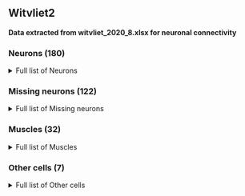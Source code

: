 ## Witvliet2
**Data extracted from witvliet_2020_8.xlsx for neuronal connectivity**

### Neurons (180)
<details><summary>Full list of Neurons</summary>
<a href="https://www.wormatlas.org/neurons/Individual Neurons/ADAframeset.html">ADAL</a> | <a href="https://www.wormatlas.org/neurons/Individual Neurons/ADAframeset.html">ADAR</a> | <a href="https://www.wormatlas.org/neurons/Individual Neurons/ADEframeset.html">ADEL</a> | <a href="https://www.wormatlas.org/neurons/Individual Neurons/ADEframeset.html">ADER</a> | <a href="https://www.wormatlas.org/neurons/Individual Neurons/ADFframeset.html">ADFL</a> | <a href="https://www.wormatlas.org/neurons/Individual Neurons/ADFframeset.html">ADFR</a> | <a href="https://www.wormatlas.org/neurons/Individual Neurons/ADLframeset.html">ADLL</a> | <a href="https://www.wormatlas.org/neurons/Individual Neurons/ADLframeset.html">ADLR</a> | <a href="https://www.wormatlas.org/neurons/Individual Neurons/AFDframeset.html">AFDL</a> | <a href="https://www.wormatlas.org/neurons/Individual Neurons/AFDframeset.html">AFDR</a> | <a href="https://www.wormatlas.org/neurons/Individual Neurons/AIAframeset.html">AIAL</a> | <a href="https://www.wormatlas.org/neurons/Individual Neurons/AIAframeset.html">AIAR</a> | <a href="https://www.wormatlas.org/neurons/Individual Neurons/AIBframeset.html">AIBL</a> | <a href="https://www.wormatlas.org/neurons/Individual Neurons/AIBframeset.html">AIBR</a> | <a href="https://www.wormatlas.org/neurons/Individual Neurons/AIMframeset.html">AIML</a> | <a href="https://www.wormatlas.org/neurons/Individual Neurons/AIMframeset.html">AIMR</a> | <a href="https://www.wormatlas.org/neurons/Individual Neurons/AINframeset.html">AINL</a> | <a href="https://www.wormatlas.org/neurons/Individual Neurons/AINframeset.html">AINR</a> | <a href="https://www.wormatlas.org/neurons/Individual Neurons/AIYframeset.html">AIYL</a> | <a href="https://www.wormatlas.org/neurons/Individual Neurons/AIYframeset.html">AIYR</a> | <a href="https://www.wormatlas.org/neurons/Individual Neurons/AIZframeset.html">AIZL</a> | <a href="https://www.wormatlas.org/neurons/Individual Neurons/AIZframeset.html">AIZR</a> | <a href="https://www.wormatlas.org/neurons/Individual Neurons/ALAframeset.html">ALA</a> | <a href="https://www.wormatlas.org/neurons/Individual Neurons/ALMframeset.html">ALML</a> | <a href="https://www.wormatlas.org/neurons/Individual Neurons/ALMframeset.html">ALMR</a> | <a href="https://www.wormatlas.org/neurons/Individual Neurons/ALNframeset.html">ALNL</a> | <a href="https://www.wormatlas.org/neurons/Individual Neurons/ALNframeset.html">ALNR</a> | <a href="https://www.wormatlas.org/neurons/Individual Neurons/AQframeset.html">AQR</a> | <a href="https://www.wormatlas.org/neurons/Individual Neurons/ASEframeset.html">ASEL</a> | <a href="https://www.wormatlas.org/neurons/Individual Neurons/ASEframeset.html">ASER</a> | <a href="https://www.wormatlas.org/neurons/Individual Neurons/ASGframeset.html">ASGL</a> | <a href="https://www.wormatlas.org/neurons/Individual Neurons/ASGframeset.html">ASGR</a> | <a href="https://www.wormatlas.org/neurons/Individual Neurons/ASHframeset.html">ASHL</a> | <a href="https://www.wormatlas.org/neurons/Individual Neurons/ASHframeset.html">ASHR</a> | <a href="https://www.wormatlas.org/neurons/Individual Neurons/ASIframeset.html">ASIL</a> | <a href="https://www.wormatlas.org/neurons/Individual Neurons/ASIframeset.html">ASIR</a> | <a href="https://www.wormatlas.org/neurons/Individual Neurons/ASJframeset.html">ASJL</a> | <a href="https://www.wormatlas.org/neurons/Individual Neurons/ASJframeset.html">ASJR</a> | <a href="https://www.wormatlas.org/neurons/Individual Neurons/ASKframeset.html">ASKL</a> | <a href="https://www.wormatlas.org/neurons/Individual Neurons/ASKframeset.html">ASKR</a> | <a href="https://www.wormatlas.org/neurons/Individual Neurons/AUAframeset.html">AUAL</a> | <a href="https://www.wormatlas.org/neurons/Individual Neurons/AUAframeset.html">AUAR</a> | <a href="https://www.wormatlas.org/neurons/Individual Neurons/AVAframeset.html">AVAL</a> | <a href="https://www.wormatlas.org/neurons/Individual Neurons/AVAframeset.html">AVAR</a> | <a href="https://www.wormatlas.org/neurons/Individual Neurons/AVBframeset.html">AVBL</a> | <a href="https://www.wormatlas.org/neurons/Individual Neurons/AVBframeset.html">AVBR</a> | <a href="https://www.wormatlas.org/neurons/Individual Neurons/AVDframeset.html">AVDL</a> | <a href="https://www.wormatlas.org/neurons/Individual Neurons/AVDframeset.html">AVDR</a> | <a href="https://www.wormatlas.org/neurons/Individual Neurons/AVEframeset.html">AVEL</a> | <a href="https://www.wormatlas.org/neurons/Individual Neurons/AVEframeset.html">AVER</a> | <a href="https://www.wormatlas.org/neurons/Individual Neurons/AVFframeset.html">AVFL</a> | <a href="https://www.wormatlas.org/neurons/Individual Neurons/AVFframeset.html">AVFR</a> | <a href="https://www.wormatlas.org/neurons/Individual Neurons/AVHframeset.html">AVHL</a> | <a href="https://www.wormatlas.org/neurons/Individual Neurons/AVHframeset.html">AVHR</a> | <a href="https://www.wormatlas.org/neurons/Individual Neurons/AVJframeset.html">AVJL</a> | <a href="https://www.wormatlas.org/neurons/Individual Neurons/AVJframeset.html">AVJR</a> | <a href="https://www.wormatlas.org/neurons/Individual Neurons/AVKframeset.html">AVKL</a> | <a href="https://www.wormatlas.org/neurons/Individual Neurons/AVKframeset.html">AVKR</a> | <a href="https://www.wormatlas.org/neurons/Individual Neurons/AVframeset.html">AVL</a> | <a href="https://www.wormatlas.org/neurons/Individual Neurons/AVMframeset.html">AVM</a> | <a href="https://www.wormatlas.org/neurons/Individual Neurons/AWAframeset.html">AWAL</a> | <a href="https://www.wormatlas.org/neurons/Individual Neurons/AWAframeset.html">AWAR</a> | <a href="https://www.wormatlas.org/neurons/Individual Neurons/AWBframeset.html">AWBL</a> | <a href="https://www.wormatlas.org/neurons/Individual Neurons/AWBframeset.html">AWBR</a> | <a href="https://www.wormatlas.org/neurons/Individual Neurons/AWCframeset.html">AWCL</a> | <a href="https://www.wormatlas.org/neurons/Individual Neurons/AWCframeset.html">AWCR</a> | <a href="https://www.wormatlas.org/neurons/Individual Neurons/BAGframeset.html">BAGL</a> | <a href="https://www.wormatlas.org/neurons/Individual Neurons/BAGframeset.html">BAGR</a> | <a href="https://www.wormatlas.org/neurons/Individual Neurons/BDUframeset.html">BDUL</a> | <a href="https://www.wormatlas.org/neurons/Individual Neurons/BDUframeset.html">BDUR</a> | <a href="https://www.wormatlas.org/neurons/Individual Neurons/CEPDframeset.html">CEPDL</a> | <a href="https://www.wormatlas.org/neurons/Individual Neurons/CEPDframeset.html">CEPDR</a> | <a href="https://www.wormatlas.org/neurons/Individual Neurons/CEPVframeset.html">CEPVL</a> | <a href="https://www.wormatlas.org/neurons/Individual Neurons/CEPVframeset.html">CEPVR</a> | <a href="https://www.wormatlas.org/neurons/Individual Neurons/DVAframeset.html">DVA</a> | <a href="https://www.wormatlas.org/neurons/Individual Neurons/DVCframeset.html">DVC</a> | <a href="https://www.wormatlas.org/neurons/Individual Neurons/FLPframeset.html">FLPL</a> | <a href="https://www.wormatlas.org/neurons/Individual Neurons/FLPframeset.html">FLPR</a> | <a href="https://www.wormatlas.org/neurons/Individual Neurons/HSNframeset.html">HSNL</a> | <a href="https://www.wormatlas.org/neurons/Individual Neurons/HSNframeset.html">HSNR</a> | <a href="https://www.wormatlas.org/neurons/Individual Neurons/IL1Dframeset.html">IL1DL</a> | <a href="https://www.wormatlas.org/neurons/Individual Neurons/IL1Dframeset.html">IL1DR</a> | <a href="https://www.wormatlas.org/neurons/Individual Neurons/IL1frameset.html">IL1L</a> | <a href="https://www.wormatlas.org/neurons/Individual Neurons/IL1frameset.html">IL1R</a> | <a href="https://www.wormatlas.org/neurons/Individual Neurons/IL1Vframeset.html">IL1VL</a> | <a href="https://www.wormatlas.org/neurons/Individual Neurons/IL1Vframeset.html">IL1VR</a> | <a href="https://www.wormatlas.org/neurons/Individual Neurons/IL2Dframeset.html">IL2DL</a> | <a href="https://www.wormatlas.org/neurons/Individual Neurons/IL2Dframeset.html">IL2DR</a> | <a href="https://www.wormatlas.org/neurons/Individual Neurons/IL2frameset.html">IL2L</a> | <a href="https://www.wormatlas.org/neurons/Individual Neurons/IL2frameset.html">IL2R</a> | <a href="https://www.wormatlas.org/neurons/Individual Neurons/IL2Vframeset.html">IL2VL</a> | <a href="https://www.wormatlas.org/neurons/Individual Neurons/IL2Vframeset.html">IL2VR</a> | <a href="https://www.wormatlas.org/neurons/Individual Neurons/OLLframeset.html">OLLL</a> | <a href="https://www.wormatlas.org/neurons/Individual Neurons/OLLframeset.html">OLLR</a> | <a href="https://www.wormatlas.org/neurons/Individual Neurons/OLQDframeset.html">OLQDL</a> | <a href="https://www.wormatlas.org/neurons/Individual Neurons/OLQDframeset.html">OLQDR</a> | <a href="https://www.wormatlas.org/neurons/Individual Neurons/OLQVframeset.html">OLQVL</a> | <a href="https://www.wormatlas.org/neurons/Individual Neurons/OLQVframeset.html">OLQVR</a> | <a href="https://www.wormatlas.org/neurons/Individual Neurons/PLNframeset.html">PLNL</a> | <a href="https://www.wormatlas.org/neurons/Individual Neurons/PLNframeset.html">PLNR</a> | <a href="https://www.wormatlas.org/neurons/Individual Neurons/PVCframeset.html">PVCL</a> | <a href="https://www.wormatlas.org/neurons/Individual Neurons/PVCframeset.html">PVCR</a> | <a href="https://www.wormatlas.org/neurons/Individual Neurons/PVNframeset.html">PVNL</a> | <a href="https://www.wormatlas.org/neurons/Individual Neurons/PVNframeset.html">PVNR</a> | <a href="https://www.wormatlas.org/neurons/Individual Neurons/PVPframeset.html">PVPL</a> | <a href="https://www.wormatlas.org/neurons/Individual Neurons/PVPframeset.html">PVPR</a> | <a href="https://www.wormatlas.org/neurons/Individual Neurons/PVQframeset.html">PVQL</a> | <a href="https://www.wormatlas.org/neurons/Individual Neurons/PVQframeset.html">PVQR</a> | <a href="https://www.wormatlas.org/neurons/Individual Neurons/PVframeset.html">PVR</a> | <a href="https://www.wormatlas.org/neurons/Individual Neurons/PVTframeset.html">PVT</a> | <a href="https://www.wormatlas.org/neurons/Individual Neurons/RIAframeset.html">RIAL</a> | <a href="https://www.wormatlas.org/neurons/Individual Neurons/RIAframeset.html">RIAR</a> | <a href="https://www.wormatlas.org/neurons/Individual Neurons/RIBframeset.html">RIBL</a> | <a href="https://www.wormatlas.org/neurons/Individual Neurons/RIBframeset.html">RIBR</a> | <a href="https://www.wormatlas.org/neurons/Individual Neurons/RICframeset.html">RICL</a> | <a href="https://www.wormatlas.org/neurons/Individual Neurons/RICframeset.html">RICR</a> | <a href="https://www.wormatlas.org/neurons/Individual Neurons/RIDframeset.html">RID</a> | <a href="https://www.wormatlas.org/neurons/Individual Neurons/RIFframeset.html">RIFL</a> | <a href="https://www.wormatlas.org/neurons/Individual Neurons/RIFframeset.html">RIFR</a> | <a href="https://www.wormatlas.org/neurons/Individual Neurons/RIGframeset.html">RIGL</a> | <a href="https://www.wormatlas.org/neurons/Individual Neurons/RIGframeset.html">RIGR</a> | <a href="https://www.wormatlas.org/neurons/Individual Neurons/RIHframeset.html">RIH</a> | <a href="https://www.wormatlas.org/neurons/Individual Neurons/RIMframeset.html">RIML</a> | <a href="https://www.wormatlas.org/neurons/Individual Neurons/RIMframeset.html">RIMR</a> | <a href="https://www.wormatlas.org/neurons/Individual Neurons/RIPframeset.html">RIPL</a> | <a href="https://www.wormatlas.org/neurons/Individual Neurons/RIPframeset.html">RIPR</a> | <a href="https://www.wormatlas.org/neurons/Individual Neurons/RIframeset.html">RIR</a> | <a href="https://www.wormatlas.org/neurons/Individual Neurons/RISframeset.html">RIS</a> | <a href="https://www.wormatlas.org/neurons/Individual Neurons/RIVframeset.html">RIVL</a> | <a href="https://www.wormatlas.org/neurons/Individual Neurons/RIVframeset.html">RIVR</a> | <a href="https://www.wormatlas.org/neurons/Individual Neurons/RMDDframeset.html">RMDDL</a> | <a href="https://www.wormatlas.org/neurons/Individual Neurons/RMDDframeset.html">RMDDR</a> | <a href="https://www.wormatlas.org/neurons/Individual Neurons/RMDframeset.html">RMDL</a> | <a href="https://www.wormatlas.org/neurons/Individual Neurons/RMDframeset.html">RMDR</a> | <a href="https://www.wormatlas.org/neurons/Individual Neurons/RMDVframeset.html">RMDVL</a> | <a href="https://www.wormatlas.org/neurons/Individual Neurons/RMDVframeset.html">RMDVR</a> | <a href="https://www.wormatlas.org/neurons/Individual Neurons/RMEframeset.html">RMED</a> | <a href="https://www.wormatlas.org/neurons/Individual Neurons/RMEframeset.html">RMEL</a> | <a href="https://www.wormatlas.org/neurons/Individual Neurons/RMEframeset.html">RMER</a> | <a href="https://www.wormatlas.org/neurons/Individual Neurons/RMEframeset.html">RMEV</a> | <a href="https://www.wormatlas.org/neurons/Individual Neurons/RMFframeset.html">RMFL</a> | <a href="https://www.wormatlas.org/neurons/Individual Neurons/RMFframeset.html">RMFR</a> | <a href="https://www.wormatlas.org/neurons/Individual Neurons/RMGframeset.html">RMGL</a> | <a href="https://www.wormatlas.org/neurons/Individual Neurons/RMGframeset.html">RMGR</a> | <a href="https://www.wormatlas.org/neurons/Individual Neurons/RMHframeset.html">RMHL</a> | <a href="https://www.wormatlas.org/neurons/Individual Neurons/RMHframeset.html">RMHR</a> | <a href="https://www.wormatlas.org/neurons/Individual Neurons/SAADframeset.html">SAADL</a> | <a href="https://www.wormatlas.org/neurons/Individual Neurons/SAADframeset.html">SAADR</a> | <a href="https://www.wormatlas.org/neurons/Individual Neurons/SAAVframeset.html">SAAVL</a> | <a href="https://www.wormatlas.org/neurons/Individual Neurons/SAAVframeset.html">SAAVR</a> | <a href="https://www.wormatlas.org/neurons/Individual Neurons/SDQframeset.html">SDQL</a> | <a href="https://www.wormatlas.org/neurons/Individual Neurons/SDQframeset.html">SDQR</a> | <a href="https://www.wormatlas.org/neurons/Individual Neurons/SIADframeset.html">SIADL</a> | <a href="https://www.wormatlas.org/neurons/Individual Neurons/SIADframeset.html">SIADR</a> | <a href="https://www.wormatlas.org/neurons/Individual Neurons/SIAVframeset.html">SIAVL</a> | <a href="https://www.wormatlas.org/neurons/Individual Neurons/SIAVframeset.html">SIAVR</a> | <a href="https://www.wormatlas.org/neurons/Individual Neurons/SIBDframeset.html">SIBDL</a> | <a href="https://www.wormatlas.org/neurons/Individual Neurons/SIBDframeset.html">SIBDR</a> | <a href="https://www.wormatlas.org/neurons/Individual Neurons/SIBVframeset.html">SIBVL</a> | <a href="https://www.wormatlas.org/neurons/Individual Neurons/SIBVframeset.html">SIBVR</a> | <a href="https://www.wormatlas.org/neurons/Individual Neurons/SMBDframeset.html">SMBDL</a> | <a href="https://www.wormatlas.org/neurons/Individual Neurons/SMBDframeset.html">SMBDR</a> | <a href="https://www.wormatlas.org/neurons/Individual Neurons/SMBVframeset.html">SMBVL</a> | <a href="https://www.wormatlas.org/neurons/Individual Neurons/SMBVframeset.html">SMBVR</a> | <a href="https://www.wormatlas.org/neurons/Individual Neurons/SMDDframeset.html">SMDDL</a> | <a href="https://www.wormatlas.org/neurons/Individual Neurons/SMDDframeset.html">SMDDR</a> | <a href="https://www.wormatlas.org/neurons/Individual Neurons/SMDVframeset.html">SMDVL</a> | <a href="https://www.wormatlas.org/neurons/Individual Neurons/SMDVframeset.html">SMDVR</a> | <a href="https://www.wormatlas.org/neurons/Individual Neurons/URADframeset.html">URADL</a> | <a href="https://www.wormatlas.org/neurons/Individual Neurons/URADframeset.html">URADR</a> | <a href="https://www.wormatlas.org/neurons/Individual Neurons/URAVframeset.html">URAVL</a> | <a href="https://www.wormatlas.org/neurons/Individual Neurons/URAVframeset.html">URAVR</a> | <a href="https://www.wormatlas.org/neurons/Individual Neurons/URBframeset.html">URBL</a> | <a href="https://www.wormatlas.org/neurons/Individual Neurons/URBframeset.html">URBR</a> | <a href="https://www.wormatlas.org/neurons/Individual Neurons/URXframeset.html">URXL</a> | <a href="https://www.wormatlas.org/neurons/Individual Neurons/URXframeset.html">URXR</a> | <a href="https://www.wormatlas.org/neurons/Individual Neurons/URYDframeset.html">URYDL</a> | <a href="https://www.wormatlas.org/neurons/Individual Neurons/URYDframeset.html">URYDR</a> | <a href="https://www.wormatlas.org/neurons/Individual Neurons/URYVframeset.html">URYVL</a> | <a href="https://www.wormatlas.org/neurons/Individual Neurons/URYVframeset.html">URYVR</a>
</details>

### Missing neurons (122)
<details><summary>Full list of Missing neurons</summary>
<a href="https://www.wormatlas.org/neurons/Individual Neurons/ASframeset.html">AS1</a> | <a href="https://www.wormatlas.org/neurons/Individual Neurons/ASframeset.html">AS10</a> | <a href="https://www.wormatlas.org/neurons/Individual Neurons/ASframeset.html">AS11</a> | <a href="https://www.wormatlas.org/neurons/Individual Neurons/ASframeset.html">AS2</a> | <a href="https://www.wormatlas.org/neurons/Individual Neurons/ASframeset.html">AS3</a> | <a href="https://www.wormatlas.org/neurons/Individual Neurons/ASframeset.html">AS4</a> | <a href="https://www.wormatlas.org/neurons/Individual Neurons/ASframeset.html">AS5</a> | <a href="https://www.wormatlas.org/neurons/Individual Neurons/ASframeset.html">AS6</a> | <a href="https://www.wormatlas.org/neurons/Individual Neurons/ASframeset.html">AS7</a> | <a href="https://www.wormatlas.org/neurons/Individual Neurons/ASframeset.html">AS8</a> | <a href="https://www.wormatlas.org/neurons/Individual Neurons/ASframeset.html">AS9</a> | <a href="https://www.wormatlas.org/neurons/Individual Neurons/AVGframeset.html">AVG</a> | <a href="https://www.wormatlas.org/neurons/Individual Neurons/CANframeset.html">CANL</a> | <a href="https://www.wormatlas.org/neurons/Individual Neurons/CANframeset.html">CANR</a> | <a href="https://www.wormatlas.org/neurons/Individual Neurons/DAframeset.html">DA1</a> | <a href="https://www.wormatlas.org/neurons/Individual Neurons/DAframeset.html">DA2</a> | <a href="https://www.wormatlas.org/neurons/Individual Neurons/DAframeset.html">DA3</a> | <a href="https://www.wormatlas.org/neurons/Individual Neurons/DAframeset.html">DA4</a> | <a href="https://www.wormatlas.org/neurons/Individual Neurons/DAframeset.html">DA5</a> | <a href="https://www.wormatlas.org/neurons/Individual Neurons/DAframeset.html">DA6</a> | <a href="https://www.wormatlas.org/neurons/Individual Neurons/DAframeset.html">DA7</a> | <a href="https://www.wormatlas.org/neurons/Individual Neurons/DAframeset.html">DA8</a> | <a href="https://www.wormatlas.org/neurons/Individual Neurons/DAframeset.html">DA9</a> | <a href="https://www.wormatlas.org/neurons/Individual Neurons/DBframeset.html">DB1</a> | <a href="https://www.wormatlas.org/neurons/Individual Neurons/DBframeset.html">DB2</a> | <a href="https://www.wormatlas.org/neurons/Individual Neurons/DBframeset.html">DB3</a> | <a href="https://www.wormatlas.org/neurons/Individual Neurons/DBframeset.html">DB4</a> | <a href="https://www.wormatlas.org/neurons/Individual Neurons/DBframeset.html">DB5</a> | <a href="https://www.wormatlas.org/neurons/Individual Neurons/DBframeset.html">DB6</a> | <a href="https://www.wormatlas.org/neurons/Individual Neurons/DBframeset.html">DB7</a> | <a href="https://www.wormatlas.org/neurons/Individual Neurons/DDframeset.html">DD1</a> | <a href="https://www.wormatlas.org/neurons/Individual Neurons/DDframeset.html">DD2</a> | <a href="https://www.wormatlas.org/neurons/Individual Neurons/DDframeset.html">DD3</a> | <a href="https://www.wormatlas.org/neurons/Individual Neurons/DDframeset.html">DD4</a> | <a href="https://www.wormatlas.org/neurons/Individual Neurons/DDframeset.html">DD5</a> | <a href="https://www.wormatlas.org/neurons/Individual Neurons/DDframeset.html">DD6</a> | <a href="https://www.wormatlas.org/neurons/Individual Neurons/DVBframeset.html">DVB</a> | <a href="https://www.wormatlas.org/neurons/Individual Neurons/I1frameset.html">I1L</a> | <a href="https://www.wormatlas.org/neurons/Individual Neurons/I1frameset.html">I1R</a> | <a href="https://www.wormatlas.org/neurons/Individual Neurons/I2frameset.html">I2L</a> | <a href="https://www.wormatlas.org/neurons/Individual Neurons/I2frameset.html">I2R</a> | <a href="https://www.wormatlas.org/neurons/Individual Neurons/Iframeset.html">I3</a> | <a href="https://www.wormatlas.org/neurons/Individual Neurons/Iframeset.html">I4</a> | <a href="https://www.wormatlas.org/neurons/Individual Neurons/Iframeset.html">I5</a> | <a href="https://www.wormatlas.org/neurons/Individual Neurons/Iframeset.html">I6</a> | <a href="https://www.wormatlas.org/neurons/Individual Neurons/LUAframeset.html">LUAL</a> | <a href="https://www.wormatlas.org/neurons/Individual Neurons/LUAframeset.html">LUAR</a> | <a href="https://www.wormatlas.org/neurons/Individual Neurons/Mframeset.html">M1</a> | <a href="https://www.wormatlas.org/neurons/Individual Neurons/M2frameset.html">M2L</a> | <a href="https://www.wormatlas.org/neurons/Individual Neurons/M2frameset.html">M2R</a> | <a href="https://www.wormatlas.org/neurons/Individual Neurons/M3frameset.html">M3L</a> | <a href="https://www.wormatlas.org/neurons/Individual Neurons/M3frameset.html">M3R</a> | <a href="https://www.wormatlas.org/neurons/Individual Neurons/Mframeset.html">M4</a> | <a href="https://www.wormatlas.org/neurons/Individual Neurons/Mframeset.html">M5</a> | <a href="https://www.wormatlas.org/neurons/Individual Neurons/MCframeset.html">MCL</a> | <a href="https://www.wormatlas.org/neurons/Individual Neurons/MCframeset.html">MCR</a> | <a href="https://www.wormatlas.org/neurons/Individual Neurons/MIframeset.html">MI</a> | <a href="https://www.wormatlas.org/neurons/Individual Neurons/NSMframeset.html">NSML</a> | <a href="https://www.wormatlas.org/neurons/Individual Neurons/NSMframeset.html">NSMR</a> | <a href="https://www.wormatlas.org/neurons/Individual Neurons/PDAframeset.html">PDA</a> | <a href="https://www.wormatlas.org/neurons/Individual Neurons/PDBframeset.html">PDB</a> | <a href="https://www.wormatlas.org/neurons/Individual Neurons/PDEframeset.html">PDEL</a> | <a href="https://www.wormatlas.org/neurons/Individual Neurons/PDEframeset.html">PDER</a> | <a href="https://www.wormatlas.org/neurons/Individual Neurons/PHAframeset.html">PHAL</a> | <a href="https://www.wormatlas.org/neurons/Individual Neurons/PHAframeset.html">PHAR</a> | <a href="https://www.wormatlas.org/neurons/Individual Neurons/PHBframeset.html">PHBL</a> | <a href="https://www.wormatlas.org/neurons/Individual Neurons/PHBframeset.html">PHBR</a> | <a href="https://www.wormatlas.org/neurons/Individual Neurons/PHCframeset.html">PHCL</a> | <a href="https://www.wormatlas.org/neurons/Individual Neurons/PHCframeset.html">PHCR</a> | <a href="https://www.wormatlas.org/neurons/Individual Neurons/PLMframeset.html">PLML</a> | <a href="https://www.wormatlas.org/neurons/Individual Neurons/PLMframeset.html">PLMR</a> | <a href="https://www.wormatlas.org/neurons/Individual Neurons/PQframeset.html">PQR</a> | <a href="https://www.wormatlas.org/neurons/Individual Neurons/PVDframeset.html">PVDL</a> | <a href="https://www.wormatlas.org/neurons/Individual Neurons/PVDframeset.html">PVDR</a> | <a href="https://www.wormatlas.org/neurons/Individual Neurons/PVMframeset.html">PVM</a> | <a href="https://www.wormatlas.org/neurons/Individual Neurons/PVWframeset.html">PVWL</a> | <a href="https://www.wormatlas.org/neurons/Individual Neurons/PVWframeset.html">PVWR</a> | <a href="https://www.wormatlas.org/neurons/Individual Neurons/SABDframeset.html">SABD</a> | <a href="https://www.wormatlas.org/neurons/Individual Neurons/SABVframeset.html">SABVL</a> | <a href="https://www.wormatlas.org/neurons/Individual Neurons/SABVframeset.html">SABVR</a> | <a href="https://www.wormatlas.org/neurons/Individual Neurons/VAframeset.html">VA1</a> | <a href="https://www.wormatlas.org/neurons/Individual Neurons/VAframeset.html">VA10</a> | <a href="https://www.wormatlas.org/neurons/Individual Neurons/VAframeset.html">VA11</a> | <a href="https://www.wormatlas.org/neurons/Individual Neurons/VAframeset.html">VA12</a> | <a href="https://www.wormatlas.org/neurons/Individual Neurons/VAframeset.html">VA2</a> | <a href="https://www.wormatlas.org/neurons/Individual Neurons/VAframeset.html">VA3</a> | <a href="https://www.wormatlas.org/neurons/Individual Neurons/VAframeset.html">VA4</a> | <a href="https://www.wormatlas.org/neurons/Individual Neurons/VAframeset.html">VA5</a> | <a href="https://www.wormatlas.org/neurons/Individual Neurons/VAframeset.html">VA6</a> | <a href="https://www.wormatlas.org/neurons/Individual Neurons/VAframeset.html">VA7</a> | <a href="https://www.wormatlas.org/neurons/Individual Neurons/VAframeset.html">VA8</a> | <a href="https://www.wormatlas.org/neurons/Individual Neurons/VAframeset.html">VA9</a> | <a href="https://www.wormatlas.org/neurons/Individual Neurons/VBframeset.html">VB1</a> | <a href="https://www.wormatlas.org/neurons/Individual Neurons/VBframeset.html">VB10</a> | <a href="https://www.wormatlas.org/neurons/Individual Neurons/VBframeset.html">VB11</a> | <a href="https://www.wormatlas.org/neurons/Individual Neurons/VBframeset.html">VB2</a> | <a href="https://www.wormatlas.org/neurons/Individual Neurons/VBframeset.html">VB3</a> | <a href="https://www.wormatlas.org/neurons/Individual Neurons/VBframeset.html">VB4</a> | <a href="https://www.wormatlas.org/neurons/Individual Neurons/VBframeset.html">VB5</a> | <a href="https://www.wormatlas.org/neurons/Individual Neurons/VBframeset.html">VB6</a> | <a href="https://www.wormatlas.org/neurons/Individual Neurons/VBframeset.html">VB7</a> | <a href="https://www.wormatlas.org/neurons/Individual Neurons/VBframeset.html">VB8</a> | <a href="https://www.wormatlas.org/neurons/Individual Neurons/VBframeset.html">VB9</a> | <a href="https://www.wormatlas.org/neurons/Individual Neurons/VCframeset.html">VC1</a> | <a href="https://www.wormatlas.org/neurons/Individual Neurons/VCframeset.html">VC2</a> | <a href="https://www.wormatlas.org/neurons/Individual Neurons/VCframeset.html">VC3</a> | <a href="https://www.wormatlas.org/neurons/Individual Neurons/VCframeset.html">VC4</a> | <a href="https://www.wormatlas.org/neurons/Individual Neurons/VCframeset.html">VC5</a> | <a href="https://www.wormatlas.org/neurons/Individual Neurons/VCframeset.html">VC6</a> | <a href="https://www.wormatlas.org/neurons/Individual Neurons/VDframeset.html">VD1</a> | <a href="https://www.wormatlas.org/neurons/Individual Neurons/VDframeset.html">VD10</a> | <a href="https://www.wormatlas.org/neurons/Individual Neurons/VDframeset.html">VD11</a> | <a href="https://www.wormatlas.org/neurons/Individual Neurons/VDframeset.html">VD12</a> | <a href="https://www.wormatlas.org/neurons/Individual Neurons/VDframeset.html">VD13</a> | <a href="https://www.wormatlas.org/neurons/Individual Neurons/VDframeset.html">VD2</a> | <a href="https://www.wormatlas.org/neurons/Individual Neurons/VDframeset.html">VD3</a> | <a href="https://www.wormatlas.org/neurons/Individual Neurons/VDframeset.html">VD4</a> | <a href="https://www.wormatlas.org/neurons/Individual Neurons/VDframeset.html">VD5</a> | <a href="https://www.wormatlas.org/neurons/Individual Neurons/VDframeset.html">VD6</a> | <a href="https://www.wormatlas.org/neurons/Individual Neurons/VDframeset.html">VD7</a> | <a href="https://www.wormatlas.org/neurons/Individual Neurons/VDframeset.html">VD8</a> | <a href="https://www.wormatlas.org/neurons/Individual Neurons/VDframeset.html">VD9</a>
</details>

### Muscles (32)
<details><summary>Full list of Muscles</summary>
<a href="https://www.wormatlas.org/neurons/Individual Neurons/MDLframeset.html">MDL01</a> | <a href="https://www.wormatlas.org/neurons/Individual Neurons/MDLframeset.html">MDL02</a> | <a href="https://www.wormatlas.org/neurons/Individual Neurons/MDLframeset.html">MDL03</a> | <a href="https://www.wormatlas.org/neurons/Individual Neurons/MDLframeset.html">MDL04</a> | <a href="https://www.wormatlas.org/neurons/Individual Neurons/MDLframeset.html">MDL05</a> | <a href="https://www.wormatlas.org/neurons/Individual Neurons/MDLframeset.html">MDL06</a> | <a href="https://www.wormatlas.org/neurons/Individual Neurons/MDLframeset.html">MDL07</a> | <a href="https://www.wormatlas.org/neurons/Individual Neurons/MDLframeset.html">MDL08</a> | <a href="https://www.wormatlas.org/neurons/Individual Neurons/MDRframeset.html">MDR01</a> | <a href="https://www.wormatlas.org/neurons/Individual Neurons/MDRframeset.html">MDR02</a> | <a href="https://www.wormatlas.org/neurons/Individual Neurons/MDRframeset.html">MDR03</a> | <a href="https://www.wormatlas.org/neurons/Individual Neurons/MDRframeset.html">MDR04</a> | <a href="https://www.wormatlas.org/neurons/Individual Neurons/MDRframeset.html">MDR05</a> | <a href="https://www.wormatlas.org/neurons/Individual Neurons/MDRframeset.html">MDR06</a> | <a href="https://www.wormatlas.org/neurons/Individual Neurons/MDRframeset.html">MDR07</a> | <a href="https://www.wormatlas.org/neurons/Individual Neurons/MDRframeset.html">MDR08</a> | <a href="https://www.wormatlas.org/neurons/Individual Neurons/MVLframeset.html">MVL01</a> | <a href="https://www.wormatlas.org/neurons/Individual Neurons/MVLframeset.html">MVL02</a> | <a href="https://www.wormatlas.org/neurons/Individual Neurons/MVLframeset.html">MVL03</a> | <a href="https://www.wormatlas.org/neurons/Individual Neurons/MVLframeset.html">MVL04</a> | <a href="https://www.wormatlas.org/neurons/Individual Neurons/MVLframeset.html">MVL05</a> | <a href="https://www.wormatlas.org/neurons/Individual Neurons/MVLframeset.html">MVL06</a> | <a href="https://www.wormatlas.org/neurons/Individual Neurons/MVLframeset.html">MVL07</a> | <a href="https://www.wormatlas.org/neurons/Individual Neurons/MVLframeset.html">MVL08</a> | <a href="https://www.wormatlas.org/neurons/Individual Neurons/MVRframeset.html">MVR01</a> | <a href="https://www.wormatlas.org/neurons/Individual Neurons/MVRframeset.html">MVR02</a> | <a href="https://www.wormatlas.org/neurons/Individual Neurons/MVRframeset.html">MVR03</a> | <a href="https://www.wormatlas.org/neurons/Individual Neurons/MVRframeset.html">MVR04</a> | <a href="https://www.wormatlas.org/neurons/Individual Neurons/MVRframeset.html">MVR05</a> | <a href="https://www.wormatlas.org/neurons/Individual Neurons/MVRframeset.html">MVR06</a> | <a href="https://www.wormatlas.org/neurons/Individual Neurons/MVRframeset.html">MVR07</a> | <a href="https://www.wormatlas.org/neurons/Individual Neurons/MVRframeset.html">MVR08</a>
</details>

### Other cells (7)
<details><summary>Full list of Other cells</summary>
<a href="https://www.wormatlas.org/neurons/Individual Neurons/CEPshDframeset.html">CEPshDL</a> | <a href="https://www.wormatlas.org/neurons/Individual Neurons/CEPshDframeset.html">CEPshDR</a> | <a href="https://www.wormatlas.org/neurons/Individual Neurons/CEPshVframeset.html">CEPshVL</a> | <a href="https://www.wormatlas.org/neurons/Individual Neurons/CEPshVframeset.html">CEPshVR</a> | <a href="https://www.wormatlas.org/neurons/Individual Neurons/GLRDframeset.html">GLRDR</a> | <a href="https://www.wormatlas.org/neurons/Individual Neurons/GLRframeset.html">GLRR</a> | <a href="https://www.wormatlas.org/neurons/Individual Neurons/GLRVframeset.html">GLRVL</a>
</details>
